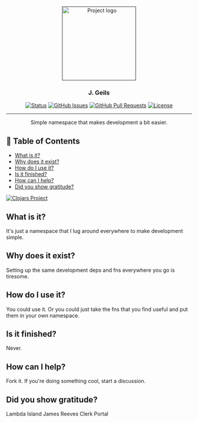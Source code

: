 <p align="center">
  <a href="" rel="noopener">
 <img width=200px height=200px src="https://i.imgur.com/6wj0hh6.jpg" alt="Project logo"></a>
</p>

<h3 align="center">J. Geils</h3>

<div align="center">

  [![Status](https://img.shields.io/badge/status-active-success.svg)]() 
  [![GitHub Issues](https://img.shields.io/github/issues/patbrown/j-geils.svg)](https://github.com/patbrown/j-geils/issues)
  [![GitHub Pull Requests](https://img.shields.io/github/issues-pr/patbrown/j-geils.svg)](https://github.com/patbrown/j-geils/pulls)
  [![License](https://img.shields.io/badge/license-MIT-blue.svg)](/LICENSE)

</div>

---

<p align="center"> Simple namespace that makes development a bit easier.
    <br> 
</p>

## 📝 Table of Contents
- [What is it?](#what)
- [Why does it exist?](#why)
- [How do I use it?](#usage)
- [Is it finished?](#todo)
- [How can I help?](#contribute)
- [Did you show gratitude?](#gratitude)

[![Clojars Project](https://img.shields.io/clojars/v/tools.drilling/inxs.svg)](https://clojars.org/tools.drilling/inxs)

## What is it? <a name = "what"></a>
It's just a namespace that I lug around everywhere to make development simple.
## Why does it exist? <a name = "why"></a>
Setting up the same development deps and fns everywhere you go is tiresome.
## How do I use it? <a name = "usage"></a>
You could use it. Or you could just take the fns that you find useful and put them in your own namespace.
## Is it finished? <a name = "todo"></a>
Never.
## How can I help? <a name = "contribute"></a>
Fork it. If you're doing something cool, start a discussion.
## Did you show gratitude? <a name = "contribute"></a>
Lambda Island
James Reeves
Clerk
Portal
